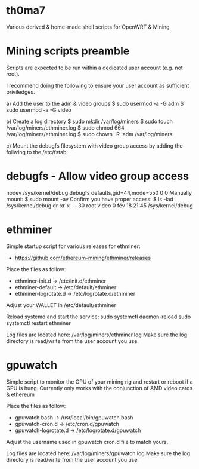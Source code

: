 # th0ma7
Various derived &amp; home-made shell scripts for OpenWRT &amp; Mining

# Mining scripts preamble
Scripts are expected to be run within a dedicated user account (e.g. not root).

I recommend doing the following to ensure your user account as sufficient priviledges.

a) Add the user to the adm & video groups
$ sudo usermod -a -G adm <myuser>
$ sudo usermod -a -G video <myuser>

b) Create a log directory
$ sudo mkdir /var/log/miners
$ sudo touch /var/log/miners/ethminer.log
$ sudo chmod 664 /var/log/miners/ethminer.log
$ sudo chown -R <myuser>:adm /var/log/miners

c) Mount the debugfs filesystem with video group access by adding the follwing to the /etc/fstab:
# debugfs - Allow video group access
nodev /sys/kernel/debug	   debugfs   defaults,gid=44,mode=550   0  0
Manually mount:
$ sudo mount -av
Confirm you have proper access:
$ ls -lad /sys/kernel/debug
dr-xr-x--- 30 root video 0 fév 18 21:45 /sys/kernel/debug

# ethminer
Simple startup script for various releases for ethminer:
* https://github.com/ethereum-mining/ethminer/releases

Place the files as follow:
- ethminer-init.d      -> /etc/init.d/ethminer
- ethminer-default     -> /etc/default/ethminer
- ethminer-logrotate.d -> /etc/logrotate.d/ethminer

Adjust your WALLET in /etc/default/ethminer

Reload systemd and start the service:
sudo systemctl daemon-reload
sudo systemctl restart ethminer

Log files are located here: /var/log/miners/ethminer.log
Make sure the log directory is read/write from the user account you use.

# gpuwatch
Simple script to monitor the GPU of your mining rig and restart or reboot if a GPU is hung.
Currently only works with the conjunction of AMD video cards & ethereum

Place the files as follow:
- gpuwatch.bash        -> /usr/local/bin/gpuwatch.bash
- gpuwatch-cron.d      -> /etc/cron.d/gpuwatch
- gpuwatch-logrotate.d -> /etc/logrotate.d/gpuwatch

Adjust the username used in gpuwatch cron.d file to match yours.

Log files are located here: /var/log/miners/gpuwatch.log
Make sure the log directory is read/write from the user account you use.
